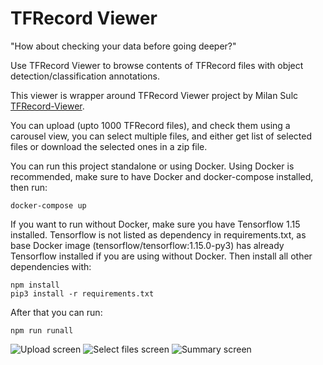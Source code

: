 # TFRecord Viewer

"How about checking your data before going deeper?"

Use TFRecord Viewer to browse contents of TFRecord files with object detection/classification annotations.

This viewer is wrapper around TFRecord Viewer project by Milan Sulc [TFRecord-Viewer](https://github.com/sulc/tfrecord-viewer).

You can upload (upto 1000 TFRecord files), and check them using a carousel view, you can select multiple files, and either get list of selected files or download the selected ones in a zip file.

You can run this project standalone or using Docker. Using Docker is recommended, make sure to have Docker and docker-compose installed, then run:

`docker-compose up`

If you want to run without Docker, make sure you have Tensorflow 1.15 installed. Tensorflow is not listed as dependency in requirements.txt, as base Docker image (tensorflow/tensorflow:1.15.0-py3) has already Tensorflow installed if you are using without Docker. Then install all other dependencies with:

```
npm install
pip3 install -r requirements.txt
```

After that you can run:

`npm run runall`

![Upload screen](public/TRRecord_File_Viewer-1.png)
![Select files screen](public/TRRecord_File_Viewer-2.png)
![Summary screen](public/TRRecord_File_Viewer-3.png)
